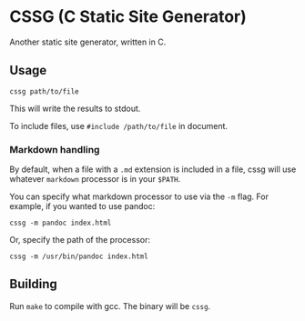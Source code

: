 # CSSG (C Static Site Generator)
Another static site generator, written in C.

## Usage
`cssg path/to/file`

This will write the results to stdout.

To include files, use `#include /path/to/file` in document.

### Markdown handling
By default, when a file with a `.md` extension is included in a file, cssg will use whatever `markdown` processor is in your `$PATH`.

You can specify what markdown processor to use via the `-m` flag. For example, if you wanted to use pandoc:
```
cssg -m pandoc index.html
```
Or, specify the path of the processor:
```
cssg -m /usr/bin/pandoc index.html
```

## Building
Run `make` to compile with gcc. The binary will be `cssg`.
